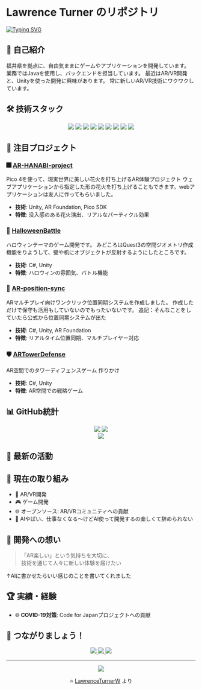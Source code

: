 # Lawrence Turner のリポジトリ

[![Typing SVG](https://readme-typing-svg.demolab.com?font=Mochiy+Pop+P+One&duration=2000&pause=1000&color=F77733&vCenter=true&width=435&lines=%E7%A7%81%E3%81%AE%E5%80%8B%E4%BA%BA%E3%83%9A%E3%83%BC%E3%82%B8%E3%81%B8%E3%82%88%E3%81%86%E3%81%93%E3%81%9D%EF%BC%81;%E5%AE%8C%E5%85%A8%E3%81%AB%E7%90%86%E8%A7%A3%E3%81%97%E3%81%9F;NullPointerException)](https://git.io/typing-svg)

## 🚀 自己紹介

福井県を拠点に、自由気ままにゲームやアプリケーションを開発しています。
業務ではJavaを使用し、バックエンドを担当しています。
最近はAR/VR開発と、Unityを使った開発に興味があります。
常に新しいAR/VR技術にワクワクしています。

## 🛠️ 技術スタック

<div align="center">
  <img src="https://img.shields.io/badge/Unity-000000?style=for-the-badge&logo=unity&logoColor=white"/>
  <img src="https://img.shields.io/badge/C%23-239120?style=for-the-badge&logo=c-sharp&logoColor=white"/>
  <img src="https://img.shields.io/badge/Java-ED8B00?style=for-the-badge&logo=openjdk&logoColor=white"/>
  <img src="https://img.shields.io/badge/Flutter-02569B?style=for-the-badge&logo=flutter&logoColor=white"/>
  <img src="https://img.shields.io/badge/JavaScript-F7DF1E?style=for-the-badge&logo=javascript&logoColor=black"/>
  <img src="https://img.shields.io/badge/Vue.js-4FC08D?style=for-the-badge&logo=vue.js&logoColor=white"/>
  <img src="https://img.shields.io/badge/Oculus-1C1E20?style=for-the-badge&logo=oculus&logoColor=white"/>
  <img src="https://img.shields.io/badge/Meta-0467DF?style=for-the-badge&logo=meta&logoColor=white"/>
  <img src="https://img.shields.io/badge/Pico-FF6B6B?style=for-the-badge&logo=htc&logoColor=white"/>
</div>

## 🎨 注目プロジェクト

### 🎆 [AR-HANABI-project](https://github.com/LawrenceTurnerW/AR-HANABI-project)
Pico 4を使って、現実世界に美しい花火を打ち上げるAR体験プロジェクト
ウェブアプリケーションから指定した形の花火を打ち上げることもできます。webアプリケーションは友人に作ってもらいました。
- **技術**: Unity, AR Foundation, Pico SDK
- **特徴**: 没入感のある花火演出、リアルなパーティクル効果

### 🎃 [HalloweenBattle](https://github.com/LawrenceTurnerW/HalloweenBattle)
ハロウィンテーマのゲーム開発です。
みどころはQuest3の空間ジオメトリ作成機能をりようして、壁や机にオブジェクトが反射するようにしたところです。
- **技術**: C#, Unity
- **特徴**: ハロウィンの雰囲気、バトル機能

### 🔄 [AR-position-sync](https://github.com/LawrenceTurnerW/AR-position-sync)
ARマルチプレイ向けワンクリック位置同期システムを作成しました。
作成しただけで保守も活用もしていないのでもったいないです。
追記：そんなことをしていたら公式から位置同期システムが出た
- **技術**: C#, Unity, AR Foundation
- **特徴**: リアルタイム位置同期、マルチプレイヤー対応

### 🛡️ [ARTowerDefense](https://github.com/LawrenceTurnerW/ARTowerDefense)
AR空間でのタワーディフェンスゲーム
作りかけ
- **技術**: C#, Unity
- **特徴**: AR空間での戦略ゲーム

## 📊 GitHub統計

<div align="center">
  <img src="https://github-readme-stats.vercel.app/api?username=LawrenceTurnerW&show_icons=true&theme=tokyonight&hide_border=true&count_private=true"/>
  <img src="https://github-readme-stats.vercel.app/api/top-langs/?username=LawrenceTurnerW&theme=tokyonight&hide_border=true&layout=compact"/>
</div>

<div align="center">
  <img src="https://github-readme-streak-stats.herokuapp.com/?user=LawrenceTurnerW&theme=tokyonight&hide_border=true"/>
</div>

## 🌟 最新の活動

<!--START_SECTION:activity-->
<!--END_SECTION:activity-->

## 🎯 現在の取り組み

- 🔮 AR/VR開発
- 🎮 ゲーム開発
- 🌐 オープンソース: AR/VRコミュニティへの貢献
- 🤖 AIやばい、仕事なくなる～けどAI使って開発するの楽しくて辞められない

## 💭 開発への想い

> 「AR楽しい」という気持ちを大切に、  
> 技術を通じて人々に新しい体験を届けたい

↑AIに書かせたらいい感じのことを書いてくれました

## 🏆 実績・経験

- 🌐 **COVID-19対策**: Code for Japanプロジェクトへの貢献

## 💬 つながりましょう！

<div align="center">
  <a href="https://twitter.com/your_twitter">
    <img src="https://img.shields.io/badge/Twitter-1DA1F2?style=for-the-badge&logo=twitter&logoColor=white"/>
  </a>
  <a href="https://linkedin.com/in/your_linkedin">
    <img src="https://img.shields.io/badge/LinkedIn-0077B5?style=for-the-badge&logo=linkedin&logoColor=white"/>
  </a>
  <a href="mailto:your_email@example.com">
    <img src="https://img.shields.io/badge/Gmail-D14836?style=for-the-badge&logo=gmail&logoColor=white"/>
  </a>
</div>

---

<div align="center">
  <img src="https://komarev.com/ghpvc/?username=LawrenceTurnerW&style=flat-square&color=blue"/>
  <p>⭐️ <a href="https://github.com/LawrenceTurnerW">LawrenceTurnerW</a> より</p>
</div>
